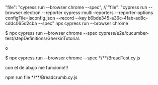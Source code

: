 
"file": "cypress run --browser chrome --spec",
// "file": "cypress run --browser electron --reporter cypress-multi-reporters --reporter-options configFile=jsconfig.json --record --key b6bde345-a36c-4fab-ad8c-cddc065d2cba --spec"
npx cypress run --browser chrome

$ npx cypress run --browser chrome --spec cypress/e2e/cucumber-test/stepDefinitions/GherkinTutorial.

o

$ npx cypress run --browser chrome --spec */**/BreadTest.cy.js


con el de abajo me funciono!!!

npm run file */**/Breadcrumb.cy.js